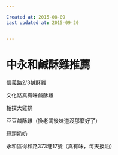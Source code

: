 ```yaml
---

Created at: 2015-08-09
Last updated at: 2015-09-20


---
```


# 中永和鹹酥雞推薦


信義路2/3鹹酥雞

文化路真有味鹹酥雞

相撲大雞排

豆豆鹹酥雞（換老闆後味道沒那麼好了）

蒜頭奶奶

永和區得和路373巷17號（真有味，每天換油）

